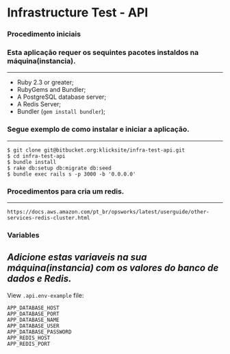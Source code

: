 # Infrastructure Test - API

### Procedimento iniciais 

### Esta aplicação requer os sequintes pacotes instaldos na máquina(instancia). 
---------
* Ruby 2.3 or greater;
* RubyGems and Bundler;
* A PostgreSQL database server;
* A Redis Server;
* Bundler (`gem install bundler`);

### Segue exemplo de como instalar e iniciar a aplicação. 
---------
```
$ git clone git@bitbucket.org:klicksite/infra-test-api.git
$ cd infra-test-api
$ bundle install
$ rake db:setup db:migrate db:seed
$ bundle exec rails s -p 3000 -b '0.0.0.0'
```

### Procedimentos para cria um redis. 
---------
```
https://docs.aws.amazon.com/pt_br/opsworks/latest/userguide/other-services-redis-cluster.html
```

### Variables

*Adicione estas variaveis na sua máquina(instancia) com os valores do banco de dados e Redis.*
----------
View `.api.env-example` file:
```
APP_DATABASE_HOST
APP_DATABASE_PORT
APP_DATABASE_NAME
APP_DATABASE_USER
APP_DATABASE_PASSWORD
APP_REDIS_HOST
APP_REDIS_PORT
```
